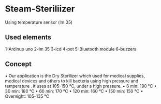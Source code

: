 # Steam-Steriliizer
Using temperature sensor (lm 35)

## Used elements
1-Ardinuo uno
2-lm 35
3-lcd
4-pot
5-Bluetooth module
6-buzzers

## Concept
• Our application is the Dry Sterilizer which used for medical supplies, medical devices and others to kill bacteria using high pressure and temperature . it uses at 105-150 °C, under a high pressure. • 6 min: 190 °C • 30 min: 180 °C • 60 min: 170 °C • 120 min: 160 °C • 150 min: 150 °C • Overnight: 105–135 °C

